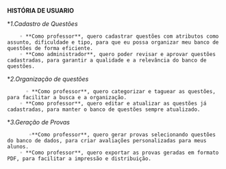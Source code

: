 
**HISTÓRIA DE USUARIO**

   **1.Cadastro de Questões*
   
        ◦ **Como professor**, quero cadastrar questões com atributos como assunto, dificuldade e tipo, para que eu possa organizar meu banco de questões de forma eficiente. 
        ◦ **Como administrador**, quero poder revisar e aprovar questões cadastradas, para garantir a qualidade e a relevância do banco de questões. 

  **2.Organização de questões*
  
          ◦ **Como professor**, quero categorizar e taguear as questões, para facilitar a busca e a organização. 
        ◦ **Como professor**, quero editar e atualizar as questões já cadastradas, para manter o banco de questões sempre atualizado. 
        
   **3.Geração de Provas*
   
           ◦**Como professor**, quero gerar provas selecionando questões do banco de dados, para criar avaliações personalizadas para meus alunos. 
        ◦ **Como professor**, quero exportar as provas geradas em formato PDF, para facilitar a impressão e distribuição. 
